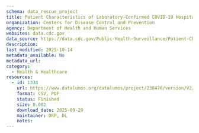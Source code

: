 ```yaml
---
schema: data_rescue_project 
title: Patient Characteristics of Laboratory-Confirmed COVID-19 Hospitalizations from the COVID-NET Surveillance System
organization: Centers for Disease Control and Prevention
agency: Department of Health and Human Services
websites: data.cdc.gov
data_source: https://data.cdc.gov/Public-Health-Surveillance/Patient-Characteristics-of-Laboratory-Confirmed-CO/bigw-pgk2/about_data
description: 
last_modified: 2025-10-14
metadata_available: No
metadata_url: 
category:
  - Health & Healthcare 
resources:
  - id: 1334
    url: https://www.datalumos.org/datalumos/project/238476/version/V2/view
    format: CSV, PDF
    status: Finished
    size: 0.002
    download_date: 2025-09-29
    maintainer: DRP, DL
    notes: 
---
```

